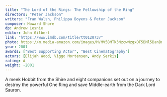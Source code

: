 ```yaml
---
title: "The Lord of the Rings: The Fellowship of the Ring"
directors: "Peter Jackson"
writers: "Fran Walsh, Philippa Boyens & Peter Jackson"
composer: Howard Shore
dp: Andrew Lesnie
editor: John Gilbert
link: "https://www.imdb.com/title/tt0120737"
photo: https://m.media-amazon.com/images/M/MV5BMTk3NzcwNzgxOF5BMl5BanBnXkFtZTYwMjEzNjY2._V1_FMjpg_UX300_.jpg
year: 2001
awards: ["Best Supporting Actor", "Best Cinematography"]
actors: [Elijah Wood, Viggo Mortensen, Andy Serkis]
rating: A
weight: -2001
---
```

A meek Hobbit from the Shire and eight companions set out on a journey to destroy the powerful One Ring and save Middle-earth from the Dark Lord Sauron.